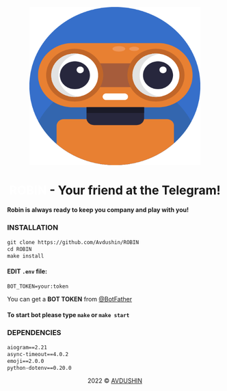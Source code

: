 <div align="center">
    <a href="https://t.me/robinisrobot" target="_blank">
        <img src="assets/img/Robinisribiot.png" 
        width="400px" 
        height="370px"/>
    </a>
</div>

<h1 align="center"><a href="https://t.me/robinisrobot" target="_blank" style="text-decoration: none;color: #FFFFFF">ROBIN</a> - Your friend at the Telegram!</h1>

#### Robin is always ready to keep you company and play with you!

### INSTALLATION

```
git clone https://github.com/Avdushin/ROBIN
cd ROBIN
make install
```
#### EDIT `.env` file:

```
BOT_TOKEN=your:token
```

You can get a **BOT TOKEN** from [@BotFather](https://t.me/BotFather)

#### To start bot please type `make` or `make start`

### DEPENDENCIES

```
aiogram==2.21
async-timeout==4.0.2
emoji==2.0.0
python-dotenv==0.20.0
```

<p align="center">2022 © <a href="https://github.com/Avdushin" target="_blank">AVDUSHIN</a></p>